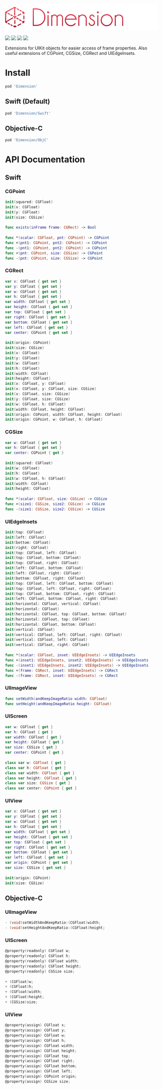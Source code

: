 ![](logo.png)

[![](https://img.shields.io/cocoapods/v/Dimension.svg?style=flat-square)](https://cocoapods.org/pods/Dimension)
[![](https://img.shields.io/travis/materik/dimension.svg?style=flat-square)](https://travis-ci.org/materik/dimension)
![](https://img.shields.io/cocoapods/p/Dimension.svg?style=flat-square)
![](https://img.shields.io/cocoapods/l/Dimension.svg?style=flat-square)

Extensions for UIKit objects for easier access of frame properties.
Also useful extensions of CGPoint, CGSize, CGRect and UIEdgeInsets.

# Install

```bash
pod 'Dimension'
```

## Swift (Default)

```bash
pod 'Dimension/Swift'
```

## Objective-C

```bash
pod 'Dimension/ObjC'
```

# API Documentation

## Swift

### CGPoint

```swift
init(squared: CGFloat)
init(x: CGFloat)
init(y: CGFloat)
init(size: CGSize)

func exists(inFrame frame: CGRect) -> Bool

func *(scalar: CGFloat, pnt: CGPoint) -> CGPoint
func +(pnt1: CGPoint, pnt2: CGPoint) -> CGPoint
func -(pnt1: CGPoint, pnt2: CGPoint) -> CGPoint
func +(pnt: CGPoint, size: CGSize) -> CGPoint
func -(pnt: CGPoint, size: CGSize) -> CGPoint
```

### CGRect 

```swift
var x: CGFloat { get set }
var y: CGFloat { get set }
var w: CGFloat { get set }
var h: CGFloat { get set }
var width: CGFloat { get set }
var height: CGFloat { get set }
var top: CGFloat { get set }
var right: CGFloat { get set }
var bottom: CGFloat { get set }
var left: CGFloat { get set }
var center: CGPoint { get set }

init(origin: CGPoint)
init(size: CGSize)
init(x: CGFloat)
init(y: CGFloat)
init(w: CGFloat)
init(h: CGFloat)
init(width: CGFloat)
init(height: CGFloat)
init(x: CGFloat, y: CGFloat)
init(x: CGFloat, y: CGFloat, size: CGSize)
init(x: CGFloat, size: CGSize)
init(y: CGFloat, size: CGSize)
init(w: CGFloat, h: CGFloat)
init(width: CGFloat, height: CGFloat)
init(origin: CGPoint, width: CGFloat, height: CGFloat)
init(origin: CGPoint, w: CGFloat, h: CGFloat)
```

### CGSize

```swift
var w: CGFloat { get set }
var h: CGFloat { get set }
var center: CGPoint { get }

init(squared: CGFloat)
init(w: CGFloat)
init(h: CGFloat)
init(w: CGFloat, h: CGFloat)
init(width: CGFloat)
init(height: CGFloat)

func *(scalar: CGFloat, size: CGSize) -> CGSize
func +(size1: CGSize, size2: CGSize) -> CGSize
func -(size1: CGSize, size2: CGSize) -> CGSize
```

### UIEdgeInsets

```swift
init(top: CGFloat)
init(left: CGFloat)
init(bottom: CGFloat)
init(right: CGFloat)
init(top: CGFloat, left: CGFloat)
init(top: CGFloat, bottom: CGFloat)
init(top: CGFloat, right: CGFloat)
init(left: CGFloat, bottom: CGFloat)
init(left: CGFloat, right: CGFloat)
init(bottom: CGFloat, right: CGFloat)
init(top: CGFloat, left: CGFloat, bottom: CGFloat)
init(top: CGFloat, left: CGFloat, right: CGFloat)
init(top: CGFloat, bottom: CGFloat, right: CGFloat)
init(left: CGFloat, bottom: CGFloat, right: CGFloat)
init(horizontal: CGFloat, vertical: CGFloat)
init(horizontal: CGFloat)
init(horizontal: CGFloat, top: CGFloat, bottom: CGFloat)
init(horizontal: CGFloat, top: CGFloat)
init(horizontal: CGFloat, bottom: CGFloat)
init(vertical: CGFloat)
init(vertical: CGFloat, left: CGFloat, right: CGFloat)
init(vertical: CGFloat, left: CGFloat)
init(vertical: CGFloat, right: CGFloat)

func *(scalar: CGFloat, inset: UIEdgeInsets) -> UIEdgeInsets
func +(inset1: UIEdgeInsets, inset2: UIEdgeInsets) -> UIEdgeInsets
func -(inset1: UIEdgeInsets, inset2: UIEdgeInsets) -> UIEdgeInsets
func +(frame: CGRect, inset: UIEdgeInsets) -> CGRect
func -(frame: CGRect, inset: UIEdgeInsets) -> CGRect
```

### UIImageView

```swift
func setWidth(andKeepImageRatio width: CGFloat)
func setHeight(andKeepImageRatio height: CGFloat)
```

### UIScreen

```swift
var w: CGFloat { get }
var h: CGFloat { get }
var width: CGFloat { get }
var height: CGFloat { get }
var size: CGSize { get }
var center: CGPoint { get }

class var w: CGFloat { get }
class var h: CGFloat { get }
class var width: CGFloat { get }
class var height: CGFloat { get }
class var size: CGSize { get }
class var center: CGPoint { get }
```

### UIView

```swift
var x: CGFloat { get set }
var y: CGFloat { get set }
var w: CGFloat { get set }
var h: CGFloat { get set }
var width: CGFloat { get set }
var height: CGFloat { get set }
var top: CGFloat { get set }
var right: CGFloat { get set }
var bottom: CGFloat { get set }
var left: CGFloat { get set }
var origin: CGPoint { get set }
var size: CGSize { get set }

init(origin: CGPoint)
init(size: CGSize)
```

## Objective-C

### UIImageView

```objective-c
- (void)setWidthAndKeepRatio:(CGFloat)width;
- (void)setHeightAndKeepRatio:(CGFloat)height;
```

### UIScreen

```objective-c
@property(readonly) CGFloat w;
@property(readonly) CGFloat h;
@property(readonly) CGFloat width;
@property(readonly) CGFloat height;
@property(readonly) CGSize size;

+ (CGFloat)w;
+ (CGFloat)h;
+ (CGFloat)width;
+ (CGFloat)height;
+ (CGSize)size;
```

### UIView

```objective-c
@property(assign) CGFloat x;
@property(assign) CGFloat y;
@property(assign) CGFloat w;
@property(assign) CGFloat h;
@property(assign) CGFloat width;
@property(assign) CGFloat height;
@property(assign) CGFloat top;
@property(assign) CGFloat right;
@property(assign) CGFloat bottom;
@property(assign) CGFloat left;
@property(assign) CGPoint origin;
@property(assign) CGSize size;
```


